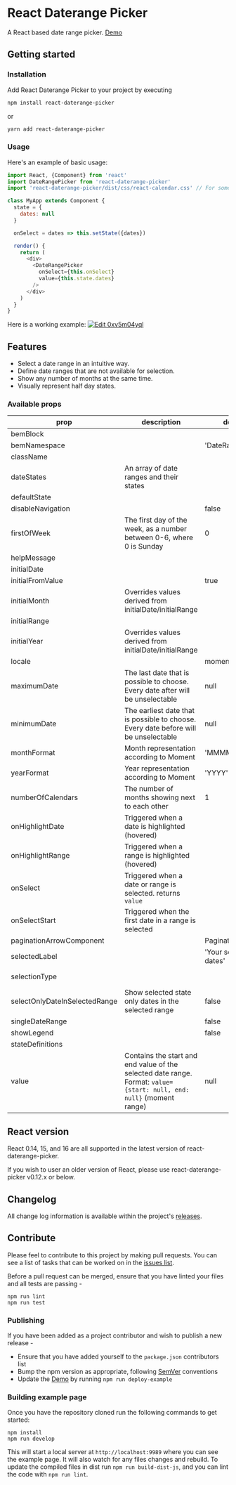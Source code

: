 React Daterange Picker
======================

A React based date range picker. [Demo](http://onefinestay.github.io/react-daterange-picker/)

## Getting started
### Installation

Add React Daterange Picker to your project by executing

```bash
npm install react-daterange-picker
```
or
```bash
yarn add react-daterange-picker
```

### Usage

Here's an example of basic usage:

```js
import React, {Component} from 'react'
import DateRangePicker from 'react-daterange-picker'
import 'react-daterange-picker/dist/css/react-calendar.css' // For some basic styling. (OPTIONAL)

class MyApp extends Component {
  state = {
    dates: null
  }

  onSelect = dates => this.setState({dates})

  render() {
    return (
      <div>
        <DateRangePicker
          onSelect={this.onSelect}
          value={this.state.dates}
        />
      </div>
    )
  }
}
```

Here is a working example:
[![Edit 0xv5m04yql](https://codesandbox.io/static/img/play-codesandbox.svg)](https://codesandbox.io/s/0xv5m04yql?initialpath=%2Fsrc%2FDateRangeExample.js)

## Features

* Select a date range in an intuitive way.
* Define date ranges that are not available for selection.
* Show any number of months at the same time.
* Visually represent half day states.

### Available props
|prop|description|default|type|
|--|----|--|----|
|bemBlock|||String|
|bemNamespace||'DateRangePicker'|String|
|className|||String|
|dateStates|An array of date ranges and their states||Array|
|defaultState|||String|
|disableNavigation||false|Boolean|
|firstOfWeek|The first day of the week, as a number between 0-6, where 0 is Sunday|0|Integer|
|helpMessage|| |String|
|initialDate|| |Date|
|initialFromValue||true|Boolean|
|initialMonth|Overrides values derived from initialDate/initialRange| |Integer|
|initialRange|| |Object|
|initialYear|Overrides values derived from initialDate/initialRange| |Integer|
|locale||moment().locale()|String|
|maximumDate|The last date that is possible to choose. Every date after will be unselectable|null|Moment or Date|
|minimumDate|The earliest date that is possible to choose. Every date before will be unselectable|null|Moment or Date|
|monthFormat|Month representation according to Moment|'MMMM'|String|
|yearFormat|Year representation according to Moment|'YYYY'|String|
|numberOfCalendars|The number of months showing next to each other|1|Integer|
|onHighlightDate|Triggered when a date is highlighted (hovered)| |Function|
|onHighlightRange|Triggered when a range is highlighted (hovered)| |Function|
|onSelect|Triggered when a date or range is selected. returns `value`| | `({start, end}) => this.setState({start, end})` |
|onSelectStart|Triggered when the first date in a range is selected| |Function|
|paginationArrowComponent||PaginationArrow|Component|
|selectedLabel||'Your selected dates'|String|
|selectionType|| |String (`single` or `range`)|
|selectOnlyDateInSelectedRange|Show selected state only dates in the selected range|false|Boolean|
|singleDateRange||false|Boolean|
|showLegend||false|Boolean|
|stateDefinitions|| |Object|
|value|Contains the start and end value of the selected date range. Format: `value={start: null, end: null}` (moment range)|null|Moment|




## React version

React 0.14, 15, and 16 are all supported in the latest version of react-daterange-picker.

If you wish to user an older version of React, please use react-daterange-picker v0.12.x or below.

## Changelog

All change log information is available within the project's [releases](https://github.com/onefinestay/react-daterange-picker/releases).

## Contribute

Please feel to contribute to this project by making pull requests. You can see a
list of tasks that can be worked on in the [issues list](https://github.com/onefinestay/react-daterange-picker/issues).

Before a pull request can be merged, ensure that you have linted your files and all tests are passing -

```shell
npm run lint
npm run test
```

### Publishing

If you have been added as a project contributor and wish to publish a new release -

  - Ensure that you have added yourself to the `package.json` contributors list
  - Bump the npm version as appropriate, following [SemVer](http://semver.org/) conventions
  - Update the [Demo](http://onefinestay.github.io/react-daterange-picker/) by running `npm run deploy-example`

### Building example page

Once you have the repository cloned run the following commands to get started:

```shell
npm install
npm run develop
```

This will start a local server at `http://localhost:9989` where you can see the
example page. It will also watch for any files changes and rebuild.
To update the compiled files in dist run `npm run build-dist-js`, and you can
lint the code with `npm run lint`.
